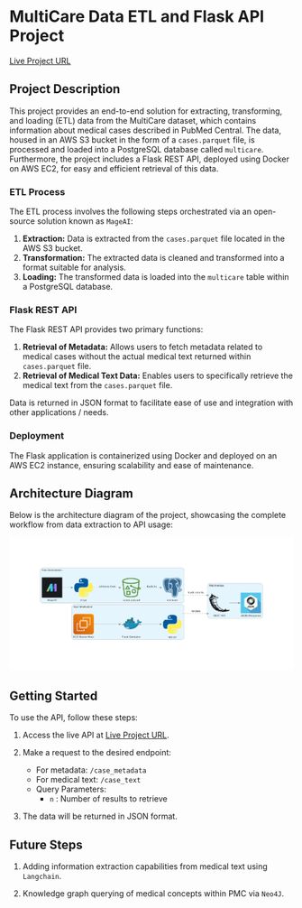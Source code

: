 # MultiCare Data ETL and Flask API Project

[Live Project URL](http://18.224.31.100:8080/)

## Project Description

This project provides an end-to-end solution for extracting, transforming, and loading (ETL) data from the MultiCare dataset, which contains information about medical cases described in PubMed Central. The data, housed in an AWS S3 bucket in the form of a `cases.parquet` file, is processed and loaded into a PostgreSQL database called `multicare`. Furthermore, the project includes a Flask REST API, deployed using Docker on AWS EC2, for easy and efficient retrieval of this data.

### ETL Process

The ETL process involves the following steps orchestrated via an open-source solution known as `MageAI`:
1. **Extraction:** Data is extracted from the `cases.parquet` file located in the AWS S3 bucket.
2. **Transformation:** The extracted data is cleaned and transformed into a format suitable for analysis.
3. **Loading:** The transformed data is loaded into the `multicare` table within a PostgreSQL database.

### Flask REST API

The Flask REST API provides two primary functions:
1. **Retrieval of Metadata:** Allows users to fetch metadata related to medical cases without the actual medical text returned within `cases.parquet` file.
2. **Retrieval of Medical Text Data:** Enables users to specifically retrieve the medical text from the `cases.parquet` file.

Data is returned in JSON format to facilitate ease of use and integration with other applications / needs.

### Deployment

The Flask application is containerized using Docker and deployed on an AWS EC2 instance, ensuring scalability and ease of maintenance.

## Architecture Diagram

Below is the architecture diagram of the project, showcasing the complete workflow from data extraction to API usage:

![Architecture Diagram](./multicare_flask_api.png)

## Getting Started

To use the API, follow these steps:
1. Access the live API at [Live Project URL](http://18.224.31.100:8080/).
2. Make a request to the desired endpoint:
    - For metadata: `/case_metadata`
    - For medical text: `/case_text`
    - Query Parameters:
        - `n` : Number of results to retrieve

3. The data will be returned in JSON format.

## Future Steps

1. Adding information extraction capabilities from medical text using `Langchain`.

2. Knowledge graph querying of medical concepts within PMC via `Neo4J`.

